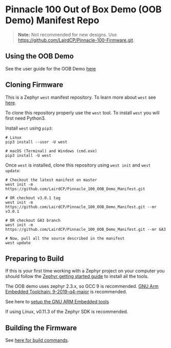 # Pinnacle 100 Out of Box Demo (OOB Demo) Manifest Repo

> **Note:** Not recommended for new designs. Use https://github.com/LairdCP/Pinnacle-100-Firmware.git.

## Using the OOB Demo

See the user guide for the OOB Demo [here](https://github.com/LairdCP/Pinnacle_100_oob_demo/blob/master/README.md)

## Cloning Firmware

This is a Zephyr `west` manifest repository. To learn more about `west` see [here](https://docs.zephyrproject.org/latest/guides/west/index.html).

To clone this repository properly use the `west` tool. To install `west` you will first need Python3.

Install `west` using `pip3`:

```
# Linux
pip3 install --user -U west

# macOS (Terminal) and Windows (cmd.exe)
pip3 install -U west
```

Once `west` is installed, clone this repository using `west init` and `west update`:

```
# Checkout the latest manifest on master
west init -m https://github.com/LairdCP/Pinnacle_100_OOB_Demo_Manifest.git

# OR checkout v3.0.1 tag
west init -m https://github.com/LairdCP/Pinnacle_100_OOB_Demo_Manifest.git --mr v3.0.1

# OR checkout GA3 branch
west init -m https://github.com/LairdCP/Pinnacle_100_OOB_Demo_Manifest.git --mr GA3

# Now, pull all the source described in the manifest
west update
```

## Preparing to Build

If this is your first time working with a Zephyr project on your computer you should follow the [Zephyr getting started guide](https://docs.zephyrproject.org/latest/getting_started/index.html#) to install all the tools.

The OOB demo uses zephyr 2.3.x, so GCC 9 is recommended.
[GNU Arm Embedded Toolchain: 9-2019-q4-major](https://developer.arm.com/tools-and-software/open-source-software/developer-tools/gnu-toolchain/gnu-rm/downloads) is recommended.

See here to [setup the GNU ARM Embedded tools](https://docs.zephyrproject.org/2.3.0/getting_started/toolchain_3rd_party_x_compilers.html#gnu-arm-embedded)

If using Linux, v0.11.3 of the Zephyr SDK is recommended.

## Building the Firmware

See [here for build commands](https://github.com/LairdCP/Pinnacle_100_oob_demo/blob/master/docs/readme_ltem_aws.md#building-the-firmware).
